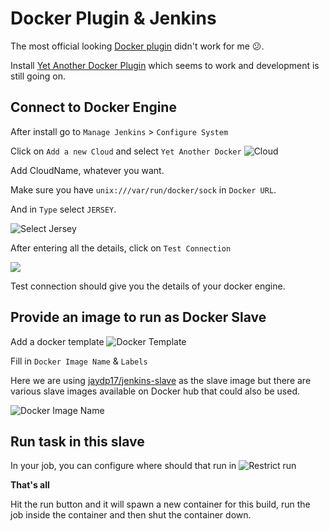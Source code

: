 # Docker Plugin & Jenkins

The most official looking [Docker plugin](https://wiki.jenkins-ci.org/display/JENKINS/Docker+Plugin) didn't work for me :confused:.

Install [Yet Another Docker Plugin](https://wiki.jenkins-ci.org/display/JENKINS/Yet+Another+Docker+Plugin) which seems to work and development is still going on.


## Connect to Docker Engine
After install go to `Manage Jenkins` > `Configure System`

Click on `Add a new Cloud` and select `Yet Another Docker`
![Cloud](https://s18.postimg.org/k5ryvz4zt/Screen_Shot_2017-05-30_at_2.33.27_PM.png)

Add CloudName, whatever you want.

Make sure you have `unix:///var/run/docker/sock` in `Docker URL`.

And in `Type` select `JERSEY`.

![Select Jersey](https://s3.postimg.org/pqkhv2ij7/jersey.png)

After entering all the details, click on `Test Connection`

![](https://s3.postimg.org/aoko3ci4z/Screen_Shot_2017-05-30_at_2.45.34_PM.png)

Test connection should give you the details of your docker engine.


## Provide an image to run as Docker Slave
Add a docker template
![Docker Template](https://s13.postimg.org/5rulxe98n/add-docker-template.png)

Fill in `Docker Image Name` & `Labels`

Here we are using [jaydp17/jenkins-slave](https://hub.docker.com/r/jaydp17/jenkins-slave/) as the slave image but there are various slave images available on Docker hub that could also be used.

![Docker Image Name](https://s29.postimg.org/fx2mumt6v/docker-image-and-namev2.png)


## Run task in this slave
In your job, you can configure where should that run in
![Restrict run](https://s3.postimg.org/eqgnlagdv/Screen_Shot_2017-05-30_at_3.42.01_PM.png)

**That's all**

Hit the run button and it will spawn a new container for this build, run the job inside the container and then shut the container down.